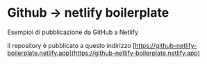 # Github -> netlify boilerplate
Esempioi di pubblicazione da GitHub a Netlify

Il repository è pubblicato a questo indirizzo [https://github-netlify-boilerplate.netlify.app](https://github-netlify-boilerplate.netlify.app)
